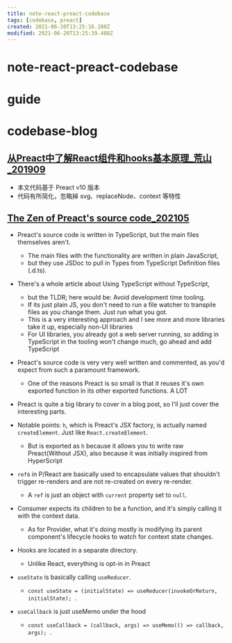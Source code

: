 ```yaml
---
title: note-react-preact-codebase
tags: [codebase, preact]
created: 2021-06-20T13:25:16.180Z
modified: 2021-06-20T13:25:39.488Z
---
```


# note-react-preact-codebase

# guide

# codebase-blog

## [从Preact中了解React组件和hooks基本原理_荒山_201909](https://juejin.cn/post/6844903861434449933)

- 本文代码基于 Preact v10 版本
- 代码有所简化，忽略掉 svg、replaceNode、context 等特性

## [The Zen of Preact's source code_202105](https://puruvj.dev/blog/deep-dive-into-preact-source-code)

- Preact's source code is written in TypeScript, but the main files themselves aren't. 
  - The main files with the functionality are written in plain JavaScript, 
  - but they use JSDoc to pull in Types from TypeScript Definition files (.d.ts).
- There's a whole article about Using TypeScript without TypeScript, 
  - but the TLDR; here would be: Avoid development time tooling. 
  - If its just plain JS, you don't need to run a file watcher to transpile files as you change them. Just run what you got.
  - This is a very interesting approach and I see more and more libraries take it up, especially non-UI libraries
  - For UI libraries, you already got a web server running, so adding in TypeScript in the tooling won't change much, go ahead and add TypeScript

- Preact's source code is very very well written and commented, as you'd expect from such a paramount framework.
  - One of the reasons Preact is so small is that it reuses it's own exported function in its other exported functions. A LOT
- Preact is quite a big library to cover in a blog post, so I'll just cover the interesting parts.

- Notable points: `h`, which is Preact's JSX factory, is actually named `createElement`. Just like `React.createElement`. 
  - But is exported as `h` because it allows you to write raw Preact(Without JSX), also because it was initially inspired from HyperScript 
- `ref`s in P/React are basically used to encapsulate values that shouldn't trigger re-renders and are not re-created on every re-render.
  - A `ref` is just an object with `current` property set to `null`.
- Consumer expects its children to be a function, and it's simply calling it with the context data. 
  - As for Provider, what it's doing mostly is modifying its parent component's lifecycle hooks to watch for context state changes.

- Hooks are located in a separate directory. 
  - Unlike React, everything is opt-in in Preact
- `useState` is basically calling `useReducer`.
  - `const useState = (initialState) => useReducer(invokeOrReturn, initialState); `.
- `useCallback` is just useMemo under the hood
  - `const useCallback = (callback, args) => useMemo(() => callback, args); `.
